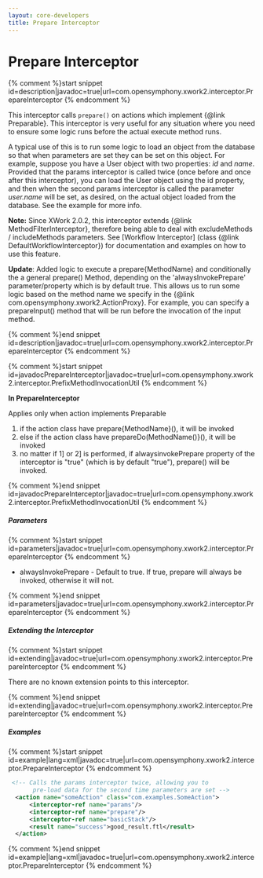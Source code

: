 ```yaml
---
layout: core-developers
title: Prepare Interceptor
---
```


# Prepare Interceptor



{% comment %}start snippet id=description|javadoc=true|url=com.opensymphony.xwork2.interceptor.PrepareInterceptor {% endcomment %}
<p>
 This interceptor calls <code>prepare()</code> on actions which implement
 {@link Preparable}. This interceptor is very useful for any situation where
 you need to ensure some logic runs before the actual execute method runs.

 <p>
 A typical use of this is to run some logic to load an object from the
 database so that when parameters are set they can be set on this object. For
 example, suppose you have a User object with two properties: <i>id</i> and
 <i>name</i>. Provided that the params interceptor is called twice (once
 before and once after this interceptor), you can load the User object using
 the id property, and then when the second params interceptor is called the
 parameter <i>user.name</i> will be set, as desired, on the actual object
 loaded from the database. See the example for more info.
 </p>
 <p>
 <b>Note:</b> Since XWork 2.0.2, this interceptor extends {@link MethodFilterInterceptor}, therefore being
 able to deal with excludeMethods / includeMethods parameters. See [Workflow Interceptor]
 (class {@link DefaultWorkflowInterceptor}) for documentation and examples on how to use this feature.
 </p>

 <p>
 <b>Update</b>: Added logic to execute a prepare{MethodName} and conditionally
 the a general prepare() Method, depending on the 'alwaysInvokePrepare' parameter/property
 which is by default true. This allows us to run some logic based on the method
 name we specify in the {@link com.opensymphony.xwork2.ActionProxy}. For example, you can specify a
 prepareInput() method that will be run before the invocation of the input method.
 </p>

</p>
{% comment %}end snippet id=description|javadoc=true|url=com.opensymphony.xwork2.interceptor.PrepareInterceptor {% endcomment %}


{% comment %}start snippet id=javadocPrepareInterceptor|javadoc=true|url=com.opensymphony.xwork2.interceptor.PrefixMethodInvocationUtil {% endcomment %}
<p> 
 <b>In PrepareInterceptor</b>
 <p>Applies only when action implements Preparable</p>
 <ol>
    <li>if the action class have prepare{MethodName}(), it will be invoked</li>
    <li>else if the action class have prepareDo(MethodName()}(), it will be invoked</li>
    <li>no matter if 1] or 2] is performed, if alwaysinvokePrepare property of the interceptor is "true" (which is by default "true"), prepare() will be invoked.</li>
 </ol>
 
</p>
{% comment %}end snippet id=javadocPrepareInterceptor|javadoc=true|url=com.opensymphony.xwork2.interceptor.PrefixMethodInvocationUtil {% endcomment %}

##### Parameters



{% comment %}start snippet id=parameters|javadoc=true|url=com.opensymphony.xwork2.interceptor.PrepareInterceptor {% endcomment %}
<p>
 <ul>

 <li>alwaysInvokePrepare - Default to true. If true, prepare will always be invoked,
 otherwise it will not.</li>

 </ul>

</p>
{% comment %}end snippet id=parameters|javadoc=true|url=com.opensymphony.xwork2.interceptor.PrepareInterceptor {% endcomment %}

##### Extending the Interceptor



{% comment %}start snippet id=extending|javadoc=true|url=com.opensymphony.xwork2.interceptor.PrepareInterceptor {% endcomment %}
<p>
 There are no known extension points to this interceptor.

</p>
{% comment %}end snippet id=extending|javadoc=true|url=com.opensymphony.xwork2.interceptor.PrepareInterceptor {% endcomment %}

##### Examples



{% comment %}start snippet id=example|lang=xml|javadoc=true|url=com.opensymphony.xwork2.interceptor.PrepareInterceptor {% endcomment %}

```xml
 <!-- Calls the params interceptor twice, allowing you to
       pre-load data for the second time parameters are set -->
  <action name="someAction" class="com.examples.SomeAction">
      <interceptor-ref name="params"/>
      <interceptor-ref name="prepare"/>
      <interceptor-ref name="basicStack"/>
      <result name="success">good_result.ftl</result>
  </action>

```

{% comment %}end snippet id=example|lang=xml|javadoc=true|url=com.opensymphony.xwork2.interceptor.PrepareInterceptor {% endcomment %}
